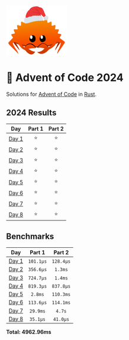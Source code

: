 <img src="./.assets/christmas_ferris.png" width="164">

# 🎄 Advent of Code 2024

Solutions for [Advent of Code](https://adventofcode.com/) in [Rust](https://www.rust-lang.org/).

<!--- advent_readme_stars table --->
## 2024 Results

| Day | Part 1 | Part 2 |
| :---: | :---: | :---: |
| [Day 1](https://adventofcode.com/2024/day/1) | ⭐ | ⭐ |
| [Day 2](https://adventofcode.com/2024/day/2) | ⭐ | ⭐ |
| [Day 3](https://adventofcode.com/2024/day/3) | ⭐ | ⭐ |
| [Day 4](https://adventofcode.com/2024/day/4) | ⭐ | ⭐ |
| [Day 5](https://adventofcode.com/2024/day/5) | ⭐ | ⭐ |
| [Day 6](https://adventofcode.com/2024/day/6) | ⭐ | ⭐ |
| [Day 7](https://adventofcode.com/2024/day/7) | ⭐ | ⭐ |
| [Day 8](https://adventofcode.com/2024/day/8) | ⭐ | ⭐ |
<!--- advent_readme_stars table --->

<!--- benchmarking table --->
## Benchmarks

| Day | Part 1 | Part 2 |
| :---: | :---: | :---:  |
| [Day 1](./src/bin/01.rs) | `101.1µs` | `128.4µs` |
| [Day 2](./src/bin/02.rs) | `356.6µs` | `1.3ms` |
| [Day 3](./src/bin/03.rs) | `724.7µs` | `1.4ms` |
| [Day 4](./src/bin/04.rs) | `819.3µs` | `837.8µs` |
| [Day 5](./src/bin/05.rs) | `2.8ms` | `110.3ms` |
| [Day 6](./src/bin/06.rs) | `113.6µs` | `114.1ms` |
| [Day 7](./src/bin/07.rs) | `29.9ms` | `4.7s` |
| [Day 8](./src/bin/08.rs) | `35.1µs` | `41.0µs` |

**Total: 4962.96ms**
<!--- benchmarking table --->
